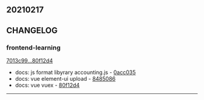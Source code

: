 ## 20210217

## CHANGELOG

### frontend-learning

[7013c99...80f12d4](https://github.com/zhbhun/frontend-learning/compare/7013c99...80f12d4)

* docs: js format libyrary accounting.js - [0acc035](https://github.com/zhbhun/frontend-learning/commit/0acc03583e79daacef784300656f940c65cb89b6)
* docs: vue element-ui upload - [8485086](https://github.com/zhbhun/frontend-learning/commit/8485086139d18141f6ee0f1bd78aa95fd310a525)
* docs: vue vuex - [80f12d4](https://github.com/zhbhun/frontend-learning/commit/80f12d4b1ecfee3f8d7782ba1ff26d8410f028b3)

---

